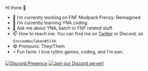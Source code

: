 Hi there 👋
- 🔭 I’m currently working on FNF Modpack Frenzy: Reimagined 
- 🌱 I’m currently learning YNA coding
- 💬 Ask me about YNA, batch or FNF related stuff.
- 📫 How to reach me: You can find me on <a href="https://twitter.com/steveewastaken?ref_src=twsrc%5Etfw" class="twitter-follow-button" data-show-count="false">Twitter</a> or Discord, as `SteveeWasTaken#5134`.
- 😄 Pronouns: They/Them
- ⚡ Fun facts: I love rythm games, coding, and I'm pan.

[![Discord Presence](https://lanyard.cnrad.dev/api/907376451601432596?hideDiscrim=true&hideBadges=true&idleMessage=What+are+you+looking+at%3F+I%27m+not+doing+much+at+the+moment.&borderRadius=25px)](https://discord.com/users/907376451601432596)
[![Join our Discord server!](https://invidget.switchblade.xyz/PkAHaTbqMA)](http://discord.gg/PkAHaTbqMA)
